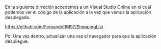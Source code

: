 En la siguiente dirreción accedemos a un Visual Studio Online en el cuál podemos ver el código de la aplicación a la vez que vemos la aplicación desplegada.

https://github.com/FernandoRM97/ShoppingList

Pd: Una vez dentro, actualizar una vez el navegador para que la aplicación despliegue.
